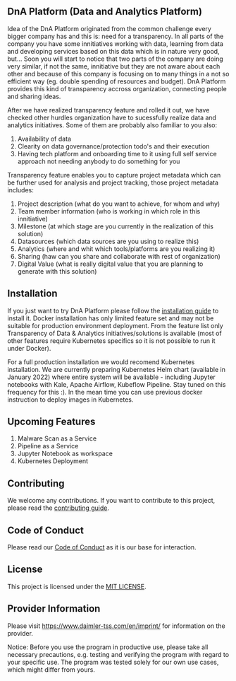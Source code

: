 <!-- SPDX-License-Identifier: MIT -->

## DnA Platform (Data and Analytics Platform)

Idea of the DnA Platform originated from the common challenge every bigger company has and this is: need for a transparency. In all parts of the company you have some innitiatives working with data, learning from data and developing services based on this data which is in nature very good, but...
Soon you will start to notice that two parts of the company are doing very similar, if not the same, innitiative but they are not aware about each other and because of this company is focusing on to many things in a not so efficient way (eg. double spending of resources and budget).
DnA Platform provides this kind of transparency accross organization, connecting people and sharing ideas.

After we have realized transparency feature and rolled it out, we have checked other hurdles organization have to sucessfully realize data and analytics initiatives. Some of them are probably also familiar to you also:

1. Availability of data
2. Clearity on data governance/protection todo's and their execution
3. Having tech platform and onboarding time to it using full self service approach not needing anybody to do something for you

Transparency feature enables you to capture project metadata which can be further used for analysis and project tracking, those project metadata includes:

1. Project description (what do you want to achieve, for whom and why)
2. Team member information (who is working in which role in this innitiative)
3. Milestone (at which stage are you currently in the realization of this solution)
4. Datasources (which data sources are you using to realize this)
5. Analytics (where and whit which tools/platforms are you realizing it)
6. Sharing (haw can you share and collaborate with rest of organization)
7. Digital Value (what is really digital value that you are planning to generate with this solution)

## Installation

If you just want to try DnA Platform please follow the [installation guide](./docs/SETUP-DOCKER-COMPOSE.md) to install it. Docker installation has only limited feature set and may not be suitable for production environment deployment. From the feature list only Transparency of Data & Analytics initiatives/solutions is available (most of other features require Kubernetes specifics so it is not possible to run it under Docker).

For a full production installation we would recomend Kubernetes installation. We are currently preparing Kubernetes Helm chart (available in January 2022) where entire system will be available - including Jupyter notebooks with Kale, Apache Airflow, Kubeflow Pipeline. Stay tuned on this frequency for this :). In the mean time you can use previous docker instruction to deploy images in Kubernetes.

## Upcoming Features

1. Malware Scan as a Service
2. Pipeline as a Service
3. Jupyter Notebook as workspace
4. Kubernetes Deployment

## Contributing

We welcome any contributions.
If you want to contribute to this project, please read the [contributing guide](CONTRIBUTING.md).

## Code of Conduct

Please read our [Code of Conduct](https://github.com/Daimler/daimler-foss/blob/master/CODE_OF_CONDUCT.md) as it is our base for interaction.

## License

This project is licensed under the [MIT LICENSE](LICENSE).

## Provider Information

Please visit <https://www.daimler-tss.com/en/imprint/> for information on the provider.

Notice: Before you use the program in productive use, please take all necessary precautions,
e.g. testing and verifying the program with regard to your specific use.
The program was tested solely for our own use cases, which might differ from yours.
